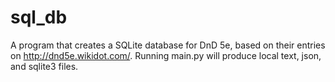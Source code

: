# sql_db
 A program that creates a SQLite database for DnD 5e, based on their entries on http://dnd5e.wikidot.com/.
 Running main.py will produce local text, json, and sqlite3 files.
